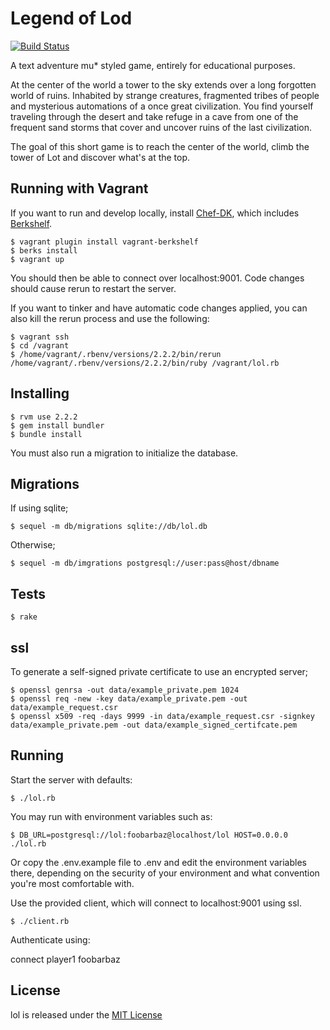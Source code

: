 # Legend of Lod #

[![Build Status](https://travis-ci.org/ajduncan/lol.svg)](https://travis-ci.org/ajduncan/lol)

A text adventure mu* styled game, entirely for educational purposes.

At the center of the world a tower to the sky extends over
a long forgotten world of ruins.  Inhabited by strange creatures,
fragmented tribes of people and mysterious automations of a once
great civilization.  You find yourself traveling through the
desert and take refuge in a cave from one of the frequent sand
storms that cover and uncover ruins of the last civilization.

The goal of this short game is to reach the center of the world,
climb the tower of Lot and discover what's at the top.

## Running with Vagrant ##

If you want to run and develop locally, install [Chef-DK](https://downloads.chef.io/chef-dk/), which includes [Berkshelf](http://berkshelf.com/).

    $ vagrant plugin install vagrant-berkshelf
    $ berks install
    $ vagrant up

You should then be able to connect over localhost:9001.  Code changes should
cause rerun to restart the server.

If you want to tinker and have automatic code changes applied, you can also
kill the rerun process and use the following:

    $ vagrant ssh
    $ cd /vagrant
    $ /home/vagrant/.rbenv/versions/2.2.2/bin/rerun /home/vagrant/.rbenv/versions/2.2.2/bin/ruby /vagrant/lol.rb

## Installing ##

    $ rvm use 2.2.2
    $ gem install bundler
    $ bundle install

You must also run a migration to initialize the database.

## Migrations ##

If using sqlite;

    $ sequel -m db/migrations sqlite://db/lol.db

Otherwise;

    $ sequel -m db/imgrations postgresql://user:pass@host/dbname

## Tests ##

    $ rake

## ssl ##

To generate a self-signed private certificate to use an encrypted server;

    $ openssl genrsa -out data/example_private.pem 1024
    $ openssl req -new -key data/example_private.pem -out data/example_request.csr
    $ openssl x509 -req -days 9999 -in data/example_request.csr -signkey data/example_private.pem -out data/example_signed_certifcate.pem

## Running ##

Start the server with defaults:

    $ ./lol.rb

You may run with environment variables such as:

    $ DB_URL=postgresql://lol:foobarbaz@localhost/lol HOST=0.0.0.0 ./lol.rb

Or copy the .env.example file to .env and edit the environment variables there,
depending on the security of your environment and what convention you're most
comfortable with.

Use the provided client, which will connect to localhost:9001 using ssl.

    $ ./client.rb

Authenticate using:

connect player1 foobarbaz

## License ##

lol is released under the [MIT License](https://raw.github.com/ajduncan/lol/master/LICENSE)
